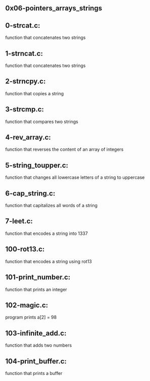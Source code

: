 ## 0x06-pointers_arrays_strings

## 0-strcat.c: 
   function that concatenates two strings
## 1-strncat.c: 
   function that concatenates two strings
## 2-strncpy.c: 
   function that copies a string
## 3-strcmp.c: 
   function that compares two strings
## 4-rev_array.c: 
   function that reverses the content of an array of integers
## 5-string_toupper.c: 
   function that changes all lowercase letters of a string to uppercase
## 6-cap_string.c: 
   function that capitalizes all words of a string
## 7-leet.c: 
   function that encodes a string into 1337
## 100-rot13.c:
   function that encodes a string using rot13
## 101-print_number.c:
   function that prints an integer
## 102-magic.c:
   program prints a[2] = 98
## 103-infinite_add.c:
   function that adds two numbers
## 104-print_buffer.c:
   function that prints a buffer
